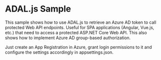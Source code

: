 # ADAL.js Sample

This sample shows how to use ADAL.js to retrieve an Azure AD token to call protected Web API endpoints. Useful for SPA applications (Angular, Vue.js, etc.) that need to access a protected ASP.NET Core Web API.
This also shows how to implement Azure AD group-based authorization.

Just create an App Registration in Azure, grant login permissions to it and configure the settings accordingly in appsettings.json.

